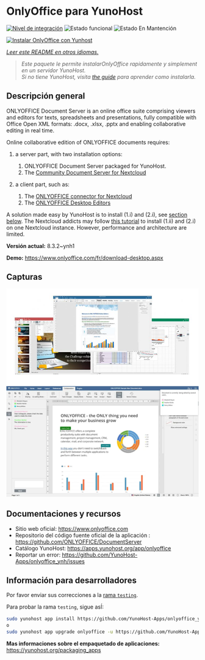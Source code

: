 <!--
Este archivo README esta generado automaticamente<https://github.com/YunoHost/apps/tree/master/tools/readme_generator>
No se debe editar a mano.
-->

# OnlyOffice para YunoHost

[![Nivel de integración](https://apps.yunohost.org/badge/integration/onlyoffice)](https://ci-apps.yunohost.org/ci/apps/onlyoffice/)
![Estado funcional](https://apps.yunohost.org/badge/state/onlyoffice)
![Estado En Mantención](https://apps.yunohost.org/badge/maintained/onlyoffice)

[![Instalar OnlyOffice con Yunhost](https://install-app.yunohost.org/install-with-yunohost.svg)](https://install-app.yunohost.org/?app=onlyoffice)

*[Leer este README en otros idiomas.](./ALL_README.md)*

> *Este paquete le permite instalarOnlyOffice rapidamente y simplement en un servidor YunoHost.*  
> *Si no tiene YunoHost, visita [the guide](https://yunohost.org/install) para aprender como instalarla.*

## Descripción general

ONLYOFFICE Document Server is an online office suite comprising viewers and editors for texts, spreadsheets and presentations, fully compatible with Office Open XML formats: .docx, .xlsx, .pptx and enabling collaborative editing in real time.

Online collaborative edition of ONLYOFFICE documents requires: 
1. a server part, with two installation options:
   1. ONLYOFFICE Document Server packaged for YunoHost. 
   2. The [Community Document Server for Nextcloud](https://apps.nextcloud.com/apps/documentserver_community) 

2. a client part, such as: 
   1. The [ONLYOFFICE connector for Nextcloud](https://apps.nextcloud.com/apps/onlyoffice) 
   2. The [ONLYOFFICE Desktop Editors](https://www.onlyoffice.com/fr/download-desktop.aspx)

A solution made easy by YunoHost is to install (1.i) and (2.i), see [section below](https://github.com/YunoHost-Apps/onlyoffice_ynh/#configuration-of-onlyoffice-server). The Nextcloud addicts may follow [this tutorial](https://github.com/YunoHost-Apps/nextcloud_ynh#configure-onlyoffice-integration) to install (1.ii) and (2.i) on one Nextcloud instance. However, performance and architecture are limited.


**Versión actual:** 8.3.2~ynh1

**Demo:** <https://www.onlyoffice.com/fr/download-desktop.aspx>

## Capturas

![Captura de OnlyOffice](./doc/screenshots/01-presentation.jpg)
![Captura de OnlyOffice](./doc/screenshots/02-document-short.png)

## Documentaciones y recursos

- Sitio web oficial: <https://www.onlyoffice.com>
- Repositorio del código fuente oficial de la aplicación : <https://github.com/ONLYOFFICE/DocumentServer>
- Catálogo YunoHost: <https://apps.yunohost.org/app/onlyoffice>
- Reportar un error: <https://github.com/YunoHost-Apps/onlyoffice_ynh/issues>

## Información para desarrolladores

Por favor enviar sus correcciones a la [rama `testing`](https://github.com/YunoHost-Apps/onlyoffice_ynh/tree/testing).

Para probar la rama `testing`, sigue asÍ:

```bash
sudo yunohost app install https://github.com/YunoHost-Apps/onlyoffice_ynh/tree/testing --debug
o
sudo yunohost app upgrade onlyoffice -u https://github.com/YunoHost-Apps/onlyoffice_ynh/tree/testing --debug
```

**Mas informaciones sobre el empaquetado de aplicaciones:** <https://yunohost.org/packaging_apps>
